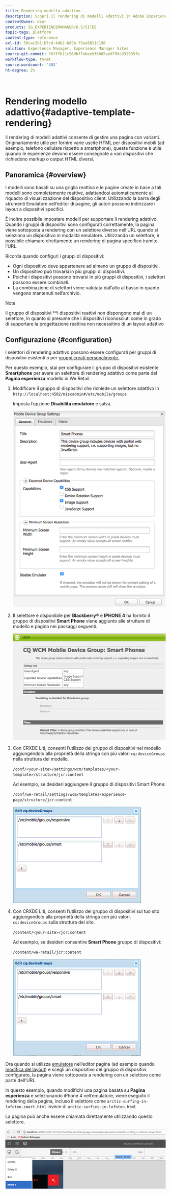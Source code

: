 ```yaml
---
title: Rendering modello adattivo
description: Scopri il rendering di modelli adattivi in Adobe Experience Manager.
contentOwner: User
products: SG_EXPERIENCEMANAGER/6.5/SITES
topic-tags: platform
content-type: reference
exl-id: 58cac3b1-b7cd-44b2-b89b-f5ee8811c198
solution: Experience Manager, Experience Manager Sites
source-git-commit: 76fffb11c56dbf7ebee9f6805ae0799cd32985fe
workflow-type: tm+mt
source-wordcount: '492'
ht-degree: 2%

---
```


# Rendering modello adattivo{#adaptive-template-rendering}

Il rendering di modelli adattivi consente di gestire una pagina con varianti. Originariamente utile per fornire varie uscite HTML per dispositivi mobili (ad esempio, telefono cellulare rispetto a smartphone), questa funzione è utile quando le esperienze devono essere consegnate a vari dispositivi che richiedono markup o output HTML diversi.

## Panoramica {#overview}

I modelli sono basati su una griglia reattiva e le pagine create in base a tali modelli sono completamente reattive, adattandosi automaticamente al riquadro di visualizzazione del dispositivo client. Utilizzando la barra degli strumenti Emulatore nell’editor di pagine, gli autori possono indirizzare i layout a dispositivi specifici.

È inoltre possibile impostare modelli per supportare il rendering adattivo. Quando i gruppi di dispositivi sono configurati correttamente, la pagina viene sottoposta a rendering con un selettore diverso nell’URL quando si seleziona un dispositivo in modalità emulatore. Utilizzando un selettore, è possibile chiamare direttamente un rendering di pagina specifico tramite l’URL.

Ricorda quando configuri i gruppi di dispositivi:

* Ogni dispositivo deve appartenere ad almeno un gruppo di dispositivi.
* Un dispositivo può trovarsi in più gruppi di dispositivi.
* Poiché i dispositivi possono trovarsi in più gruppi di dispositivi, i selettori possono essere combinati.
* La combinazione di selettori viene valutata dall’alto al basso in quanto vengono mantenuti nell’archivio.

>[!NOTE]
>
>Il gruppo di dispositivi **i dispositivi reattivi non dispongono mai di un selettore, in quanto si presume che i dispositivi riconosciuti come in grado di supportare la progettazione reattiva non necessitino di un layout adattivo

## Configurazione {#configuration}

I selettori di rendering adattivo possono essere configurati per gruppi di dispositivi esistenti o per [gruppi creati personalmente.](/help/sites-developing/mobile.md#device-groups)

Per questo esempio, stai per configurare il gruppo di dispositivi esistente **Smartphone** per avere un selettore di rendering adattivo come parte del **Pagina esperienza** modello in We.Retail.

1. Modificare il gruppo di dispositivi che richiede un selettore adattivo in `http://localhost:4502/miscadmin#/etc/mobile/groups`

   Imposta l’opzione **Disabilita emulatore** e salva.

   ![chlimage_1-157](assets/chlimage_1-157.png)

1. Il selettore è disponibile per **Blackberry®** e **IPHONE 4** ha fornito il gruppo di dispositivi **Smart Phone** viene aggiunto alle strutture di modello e pagina nei passaggi seguenti.

   ![chlimage_1-158](assets/chlimage_1-158.png)

1. Con CRXDE Liti, consenti l’utilizzo del gruppo di dispositivi nel modello aggiungendolo alla proprietà della stringa con più valori `cq:deviceGroups` nella struttura del modello.

   `/conf/<your-site>/settings/wcm/templates/<your-template>/structure/jcr:content`

   Ad esempio, se desideri aggiungere il gruppo di dispositivi Smart Phone:

   `/conf/we-retail/settings/wcm/templates/experience-page/structure/jcr:content`

   ![chlimage_1-159](assets/chlimage_1-159.png)

1. Con CRXDE Liti, consenti l’utilizzo del gruppo di dispositivi sul tuo sito aggiungendolo alla proprietà della stringa con più valori. `cq:deviceGroups` sulla struttura del sito.

   `/content/<your-site>/jcr:content`

   Ad esempio, se desideri consentire **Smart Phone** gruppo di dispositivi:

   `/content/we-retail/jcr:content`

   ![chlimage_1-160](assets/chlimage_1-160.png)

Ora quando si utilizza [emulatore](/help/sites-authoring/responsive-layout.md#layout-definitions-device-emulation-and-breakpoints) nell’editor pagina (ad esempio quando [modifica del layout](/help/sites-authoring/responsive-layout.md)) e scegli un dispositivo del gruppo di dispositivi configurato, la pagina viene sottoposta a rendering con un selettore come parte dell&#39;URL.

In questo esempio, quando modifichi una pagina basata su **Pagina esperienza** e selezionando iPhone 4 nell’emulatore, viene eseguito il rendering della pagina, incluso il selettore come `arctic-surfing-in-lofoten.smart.html` invece di `arctic-surfing-in-lofoten.html`

La pagina può anche essere chiamata direttamente utilizzando questo selettore.

![chlimage_1-161](assets/chlimage_1-161.png)
